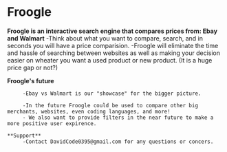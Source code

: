 # Froogle

**Froogle is an interactive search engine that compares prices from: Ebay and Walmart**
        -Think about what you want to compare, search, and in seconds you will have a price comparision.
       -Froogle will eliminate the time and hassle of searching between websites as well as making your decision easier on
        wheater you want a used product or new product. (It is a huge price gap or not?)
        
  **Froogle's future**
         
         -Ebay vs Walmart is our "showcase" for the bigger picture.
         
         -In the future Froogle could be used to compare other big merchants, websites, even coding languages, and more!
         - We also want to provide filters in the near future to make a more positive user expirence.
         
    **Support**
         -Contact DavidCode0395@gmail.com for any questions or concers.
